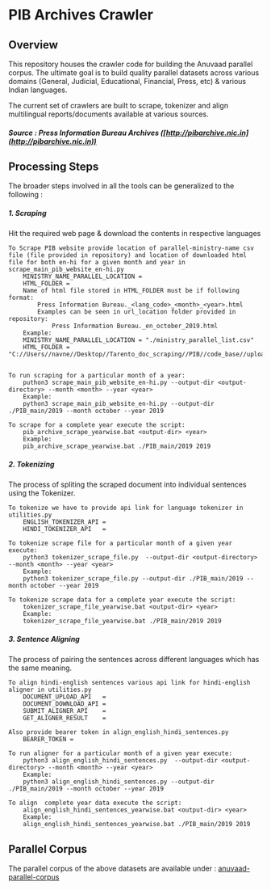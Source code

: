 # PIB Archives Crawler

## Overview
This repository houses the crawler code for building the Anuvaad parallel corpus.
The ultimate goal is to build quality parallel datasets across various domains
(General, Judicial, Educational, Financial, Press, etc) & various Indian languages.

The current set of crawlers are built to scrape, tokenizer and align
multilingual reports/documents available at various sources.

##### Source : Press Information Bureau Archives ([http://pibarchive.nic.in](http://pibarchive.nic.in))


## Processing Steps
The broader steps involved in all the tools can be generalized to the following :
##### 1. Scraping
Hit the required web page & download the contents in respective languages

	To Scrape PIB website provide location of parallel-ministry-name csv file (file provided in repository) and location of downloaded html file for both en-hi for a given month and year in scrape_main_pib_website_en-hi.py
		MINISTRY_NAME_PARALLEL_LOCATION = 
		HTML_FOLDER =
		Name of html file stored in HTML_FOLDER must be if following format: 
			Press Information Bureau._<lang_code>_<month>_<year>.html 
			Examples can be seen in url_location folder provided in repository:
				Press Information Bureau._en_october_2019.html
		Example:
		MINISTRY_NAME_PARALLEL_LOCATION = "./ministry_parallel_list.csv"
		HTML_FOLDER = "C://Users//navne//Desktop//Tarento_doc_scraping//PIB//code_base//upload_code//pib_main//url_location"
		
		
	To run scraping for a particular month of a year:
		puthon3 scrape_main_pib_website_en-hi.py --output-dir <output-directory> --month <month> --year <year>
		Example:
 		python3 scrape_main_pib_website_en-hi.py --output-dir ./PIB_main/2019 --month october --year 2019

	To scrape for a complete year execute the script:
		pib_archive_scrape_yearwise.bat <output-dir> <year>
		Example:
		pib_archive_scrape_yearwise.bat ./PIB_main/2019 2019

##### 2. Tokenizing
The process of spliting the scraped document into individual sentences using the Tokenizer.

	To tokenize we have to provide api link for language tokenizer in utilities.py
		ENGLISH_TOKENIZER_API = 
		HINDI_TOKENIZER_API   = 

	To tokenize scrape file for a particular month of a given year execute:
		python3 tokenizer_scrape_file.py  --output-dir <output-directory> --month <month> --year <year>
		Example:
		python3 tokenizer_scrape_file.py --output-dir ./PIB_main/2019 --month october --year 2019
  
	To tokenize scrape data for a complete year execute the script:
		tokenizer_scrape_file_yearwise.bat <output-dir> <year>
		Example:
		tokenizer_scrape_file_yearwise.bat ./PIB_main/2019 2019

##### 3. Sentence Aligning
The process of pairing the sentences across different languages which has the same meaning.

	To align hindi-english sentences various api link for hindi-english aligner in utilities.py
		DOCUMENT_UPLOAD_API   = 
		DOCUMENT_DOWNLOAD_API = 
		SUBMIT_ALIGNER_API    = 
		GET_ALIGNER_RESULT    = 
		
	Also provide bearer token in align_english_hindi_sentences.py
		BEARER_TOKEN =
		
	To run aligner for a particular month of a given year execute:
		python3 align_english_hindi_sentences.py  --output-dir <output-directory> --month <month> --year <year>
		Example:
		python3 align_english_hindi_sentences.py --output-dir ./PIB_main/2019 --month october --year 2019
		
	To align  complete year data execute the script:
		align_english_hindi_sentences_yearwise.bat <output-dir> <year>
		Example:
		align_english_hindi_sentences_yearwise.bat ./PIB_main/2019 2019

## Parallel Corpus
The parallel corpus of the above datasets are available under :
[anuvaad-parallel-corpus](https://github.com/project-anuvaad/anuvaad-parallel-corpus)
